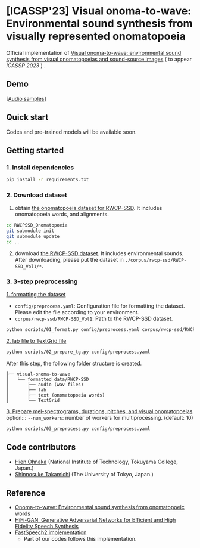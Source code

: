 # [ICASSP'23] Visual onoma-to-wave: Environmental sound synthesis from visually represented onomatopoeia
Official implementation of [Visual onoma-to-wave: environmental sound synthesis from visual onomatopoeias and sound-source images](https://arxiv.org/abs/2210.09173) ( to appear *ICASSP 2023* ) .

## Demo
[[Audio samples]](https://sarulab-speech.github.io/demo_visual-onoma-to-wave/)



## Quick start
Codes and pre-trained models will be available soon.

## Getting started
### 1. Install dependencies
```bash
pip install -r requirements.txt
```

### 2. Download dataset
1. obtain [the onomatopoeia dataset for RWCP-SSD](https://github.com/KeisukeImoto/RWCPSSD_Onomatopoeia). It includes onomatopoeia words, and alignments.
```bash
cd RWCPSSD_Onomatopoeia
git submodule init
git submodule update
cd ..
```  
2. download [the RWCP-SSD dataset](https://staff.aist.go.jp/m.goto/RWCP-SSD/eng/index.html). It includes environmental sounds. After downloading, please put the dataset in `./corpus/rwcp-ssd/RWCP-SSD_Vol1/*`.

### 3. 3-step preprocessing
<ins>1. formatting the dataset</ins>
- `config/preprocess.yaml`: Configuration file for formatting the dataset. Please edit the file according to your environment.
- `corpus/rwcp-ssd/RWCP-SSD_Vol1`: Path to the RWCP-SSD dataset.
```bash
python scripts/01_format.py config/preprocess.yaml corpus/rwcp-ssd/RWCP-SSD_Vol1
```  
<ins>2. lab file to TextGrid file</ins>
```bash
python scripts/02_prepare_tg.py config/preprocess.yaml
```
After this step, the following folder structure is created.
```
├── visual-onoma-to-wave
│   └── formatted_data/RWCP-SSD
│       ├── audio (wav files)
│       ├── lab
│       ├── text (onomatopoeia words)
│       └── TextGrid
```
<ins>3. Prepare mel-spectrograms, durations, pitches, and visual onomatopoeias</ins>  
option::: `--num_workers`: number of workers for multiprocessing. (default: 10)
```bash
python scripts/03_preprocess.py config/preprocess.yaml
```



## Code contributors
- [Hien Ohnaka](https://sites.google.com/view/ohnakahien/%E3%83%9B%E3%83%BC%E3%83%A0?authuser=4) (National Institute of Technology, Tokuyama College, Japan.)
- [Shinnosuke Takamichi](https://sites.google.com/site/shinnosuketakamichi/home) (The University of Tokyo, Japan.)

## Reference
- [Onoma-to-wave: Environmental sound synthesis from onomatopoeic words](https://arxiv.org/abs/2102.05872)
- [HiFi-GAN: Generative Adversarial Networks for Efficient and High Fidelity Speech Synthesis](https://arxiv.org/abs/2010.05646)
- [FastSpeech2 implementation](https://github.com/Wataru-Nakata/FastSpeech2-JSUT)
  - Part of our codes follows this implementation.